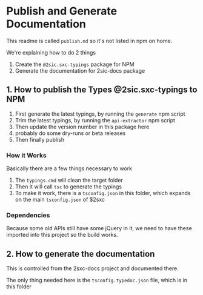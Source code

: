 # Publish and Generate Documentation

This readme is called `publish.md` so it's not listed in npm on home. 

We're explaining how to do 2 things

1. Create the `@2sic.sxc-typings` package for NPM
1. Generate the documentation for 2sic-docs package

## 1. How to publish the Types @2sic.sxc-typings to NPM

1. First generate the latest typings, by running the `generate` npm script
1. Trim the latest typings, by running the `api-extractor` npm script
1. Then update the version number in this package here
1. probably do some dry-runs or beta releases
1. Then finally publish

### How it Works

Basically there are a few things necessary to work

1. The `typings.cmd` will clean the target folder
1. Then it will call `tsc` to generate the typings
1. To make it work, there is a `tsconfig.json` in this folder, which expands on the main `tsconfig.json` of $2sxc

### Dependencies

Because some old APIs still have some jQuery in it, we need to have these imported into this project so the build works. 

## 2. How to generate the documentation

This is controlled from the 2sxc-docs project and documented there. 

The only thing needed here is the `tsconfig.typedoc.json` file, which is in this folder